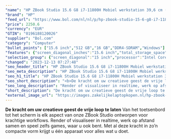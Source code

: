 ```yaml
---
"name": "HP ZBook Studio 15.6 G8 i7-11800H Mobiel werkstation 39,6 cm (15.6\") Full HD Intel® Core™ i7 16 GB DDR4-SDRAM 512 GB SSD NVIDIA T1200 Wi-Fi 6 (802.11ax) Windows 10 Pro Grijs"
"brand": "HP"
"feed_url": "https://www.bol.com/nl/nl/p/hp-zbook-studio-15-6-g8-i7-11800h-mobiel-werkstation-39-6-cm-full-hd-intel-core-i7-16-gb-ddr4-sdram-512-gb-ssd-nvidia-t1200-wi-fi-6-windows-10-pro-grijs/9300000047958897"
"price": 2250.6
"currency": "EUR"
"GTIN": "0196188120026"
"supplier": "Bol.com"
"category": "Computer"
"bullet_points": ["15.6 inch","512 GB","16 GB","DDR4-SDRAM","Windows"]
"features": {"screen_diagonal_inches":"15.6 inch","total_storage_space":"512 GB","memory_size":"16 GB","memory_type":"DDR4-SDRAM","operating_system":"Windows"}
"selection_group": {"screen_diagonal":"15 inch","processor":"Intel Core i7","changed_price_past_3_days":false,"product_family":"Zbook"}
"changed": "2023-12-13 07:27:48"
"seo_header_title": "HP ZBook Studio 15.6 G8 i7-11800H Mobiel werkstation 39,6 cm (15.6\") Full HD Intel® Core™ i7 16 GB DDR4-SDRAM 512 GB SSD NVIDIA T1200 Wi-Fi 6 (802.11ax) Windows 10 Pro Grijs"
"seo_meta_description": "HP ZBook Studio 15.6 G8 i7-11800H Mobiel werkstation 39,6 cm (15.6\") Full HD Intel® Core™ i7 16 GB DDR4-SDRAM 512 GB SSD NVIDIA T1200 Wi-Fi 6 (802.11ax) Windows 10 Pro Grijs"
"seo_h1_title": "HP ZBook Studio 15.6 G8 i7-11800H Mobiel werkstation 39,6 cm (15.6\") Full HD Intel® Core™ i7 16 GB DDR4-SDRAM 512 GB SSD NVIDIA T1200 Wi-Fi 6 (802.11ax) Windows 10 Pro Grijs"
"seo_short_description": "<b>De kracht om uw creatieve geest de vrije loop te laten</b> Van het toetsenbord tot het scherm is elk aspect van onze ZBook Studio ontworpen voor krachtige workflows."
"seo_long_description": "Render of visualiseer in realtime, werk op afstand samen en speel zelfs games, waar u ook bent. Met al deze kracht in zo’n compacte vorm krijgt u één apparaat voor alles wat u doet."
"short_description": "De kracht om uw creatieve geest de vrije loop te laten Van het toetsenbord tot het scherm is elk aspect van onze ZBook Studio ontworpen voor krachtige workflows. Render of visualiseer in realtime, werk op afstand samen en speel zelfs games, waar u ook bent. Met al deze kracht in zo’n compacte vorm krijgt u één apparaat voor alles wat u doet."
"external_image_url": "https://images.zakelijkelaptopkopen.nl/hp-zbook-studio-15-6-g8-i7-11800h-mobiel-werkstation-39-6-cm-full-hd-intel-core-i7-16-gb-ddr4-sdram-512-gb-ssd-nvidia-t1200-wi-fi-6-windows-10-pro-grijs.webp"
---
```


<b>De kracht om uw creatieve geest de vrije loop te laten</b> Van het toetsenbord tot het scherm is elk aspect van onze ZBook Studio ontworpen voor krachtige workflows. Render of visualiseer in realtime, werk op afstand samen en speel zelfs games, waar u ook bent. Met al deze kracht in zo’n compacte vorm krijgt u één apparaat voor alles wat u doet.
